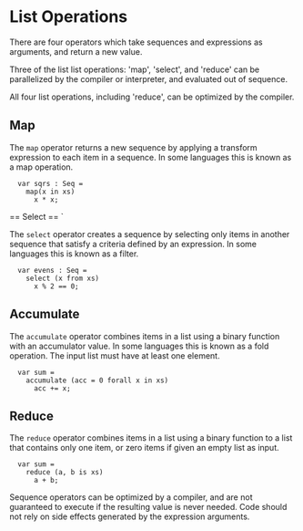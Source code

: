 # List Operations #

There are four operators which take sequences and expressions as arguments, and return a new value.

Three of the list list operations:  'map', 'select', and 'reduce' can be parallelized by the compiler or interpreter, and evaluated out of sequence.

All four list operations, including 'reduce', can be optimized by the compiler.


## Map ##

The `map` operator returns a new sequence by applying a transform expression to each item in a sequence. In some languages this is known as a map operation.

```
  var sqrs : Seq = 
    map(x in xs) 
      x * x;   
```

== Select == `

The `select` operator creates a sequence by selecting only items in another sequence that satisfy a criteria defined by an expression. In some languages this is known as a filter.

```
  var evens : Seq = 
    select (x from xs) 
      x % 2 == 0;
```

## Accumulate ##

The `accumulate` operator combines items in a list using a binary function with an accumulator value. In some languages this is known as a fold operation. The input list must have at least one element.

```
  var sum =
    accumulate (acc = 0 forall x in xs) 
      acc += x;
```

## Reduce ##

The `reduce` operator combines items in a list using a binary function to a list that contains only one item, or zero items if given an empty list as input.

```
  var sum =
    reduce (a, b is xs) 
      a + b;
```


Sequence operators can be optimized by a compiler, and are not guaranteed to execute if the resulting value is never needed. Code should not rely on side effects generated by the expression arguments.